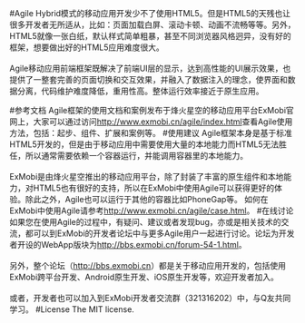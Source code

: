 ﻿#Agile
Hybrid模式的移动应用开发少不了使用HTML5。但是HTML5的天残也让很多开发者无所适从，比如：页面加载白屏、滚动卡顿、动画不流畅等等。另外，HTML5就像一张白纸，默认样式简单粗暴，甚至不同浏览器风格迥异，没有好的框架，想要做出好的HTML5应用难度很大。
<br><br>
Agile移动应用前端框架既解决了前端UI层的显示，达到高性能的UI展示效果，也提供了一整套完善的页面切换和交互效果，并融入了数据注入的理念，使界面和数据分离，代码维护难度降低，重用性高。整体运行效率接近于原生应用。

#参考文档
Agile框架的使用文档和案例发布于烽火星空的移动应用平台ExMobi官网上，大家可以通过访问<http://www.exmobi.cn/agile/index.html>查看Agile使用方法，包括：起步、组件、扩展和案例等。
#使用建议
Agile框架本身是基于标准HTML5开发的，但是由于移动应用中需要使用大量的本地能力而HTML5无法胜任，所以通常需要依赖一个容器运行，并能调用容器里的本地能力。
<br><br>
ExMobi是由烽火星空推出的移动应用平台，除了封装了丰富的原生组件和本地能力，对HTML5也有很好的支持，所以在ExMobi中使用Agile可以获得更好的体验。除此之外，Agile也可以运行于其他的容器比如PhoneGap等。
如何在ExMobi中使用Agile请参考<http://www.exmobi.cn/agile/case.html>。
#在线讨论
如果您在使用Agile的过程中，有疑问、建议或者发现bug，亦或是相关技术的交流，都可以到ExMobi的开发者论坛中与更多Agile用户一起进行讨论。论坛为开发者开设的WebApp版块为<http://bbs.exmobi.cn/forum-54-1.html>。
<br><br>
另外，整个论坛（<http://bbs.exmobi.cn>）都是关于移动应用开发的，包括使用ExMobi跨平台开发、Android原生开发、iOS原生开发等，欢迎开发者加入。
<br><br>
或者，开发者也可以加入到ExMobi开发者交流群（321316202）中，与Q友共同学习。
#License
The MIT license.
